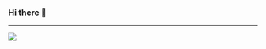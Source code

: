 ### Hi there 👋
<hr>

<a>
  <img align="center" src="https://github-readme-stats.vercel.app/api/top-langs/?username=jord1e&layout=compact&langs_count=6&hide_border=true&hide_title=true"/>
</a>


<!--
<a>
  <img align="center" src="https://github-readme-stats.vercel.app/api?username=jord1e&show_icons=true&count_private=true&hide_rank=true&hide_title=true"/>
</a>
![jordieh's Github stats](https://github-readme-stats.vercel.app/api?username=jordieh&show_icons=true&count_private=true&hide_rank=true)

![Top Languages](https://github-readme-stats.vercel.app/api/top-langs/?username=jordieh)
-->


